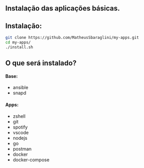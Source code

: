 ## Instalação das aplicações básicas.

## Instalação:
```sh
git clone https://github.com/MatheusSbaraglini/my-apps.git
cd my-apps/
./install.sh
```

## O que será instalado?

#### Base:
- ansible
- snapd

#### Apps:
- zshell
- git
- spotify
- vscode
- nodejs
- go
- postman
- docker
- docker-compose